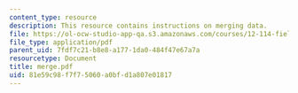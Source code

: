 ```yaml
---
content_type: resource
description: This resource contains instructions on merging data.
file: https://ol-ocw-studio-app-qa.s3.amazonaws.com/courses/12-114-field-geology-i-fall-2005/81e59c98f7f75060a0bfd1a807e01817_merge.pdf
file_type: application/pdf
parent_uid: 7fdf7c21-b8e8-a177-1da0-484f47e67a7a
resourcetype: Document
title: merge.pdf
uid: 81e59c98-f7f7-5060-a0bf-d1a807e01817
---
```

